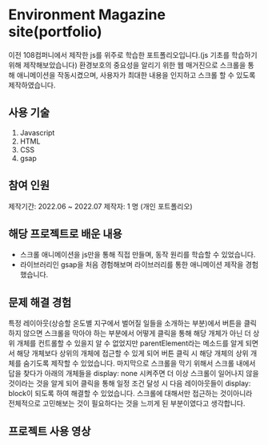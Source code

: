 # Environment Magazine site(portfolio)
이전 108컴퍼니에서 제작한 js를 위주로 학습한 포트폴리오입니다.(js 기초를 학습하기 위해 제작해보았습니다)
환경보호의 중요성을 알리기 위한 웹 매거진으로 스크롤을 통해 애니메이션을 작동시켰으며, 사용자가 최대한 내용을 인지하고 스크롤 할 수 있도록 제작하였습니다.

## 사용 기술
1. Javascript
2. HTML
3. CSS
4. gsap
    
## 참여 인원
제작기간: 2022.06 ~ 2022.07
제작자: 1 명 (개인 포트폴리오)

## 해당 프로젝트로 배운 내용
- 스크롤 애니메이션을 js만을 통해 직접 만들며, 동작 원리를 학습할 수 있었습니다.
- 라이브러리인 gsap을 처음 경험해보며 라이브러리를 통한 애니메이션 제작을 경험했습니다.

## 문제 해결 경험
특정 레이아웃(상승할 온도별 지구에서 벌어질 일들을 소개하는 부분)에서 버튼을 클릭하지 않으면 스크롤을 막아야 하는 부분에서 어떻게 클릭을 통해 해당 개체가 아닌 더 상위 개체를 컨트롤할 수 있을지 알 수 없었지만 parentElement라는 메소드를 알게 되면서 해당 개체보다 상위의 개체에 접근할 수 있게 되어 버튼 클릭 시 해당 개체의 상위 개체를 숨기도록 제작할 수 있었습니다.
마지막으로 스크롤을 막기 위해서 스크롤 내에서 답을 찾다가 아래의 개체들을 display: none 시켜주면 더 이상 스크롤이 일어나지 않을 것이라는 것을 알게 되어 클릭을 통해 일정 조건 달성 시 다음 레이아웃들이 display: block이 되도록 하여 해결할 수 있었습니다. 스크롤에 대해서만 접근하는 것이아니라 전체적으로 고민해보는 것이 필요하다는 것을 느끼게 된 부분이였다고 생각합니다. 
    
## 프로젝트 사용 영상
